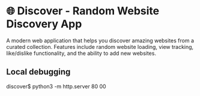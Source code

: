 # 🌐 Discover - Random Website Discovery App

A modern web application that helps you discover amazing websites from a curated collection. Features include random website loading, view tracking, like/dislike functionality, and the ability to add new websites.

## Local debugging

discover$ python3 -m http.server 80
00
